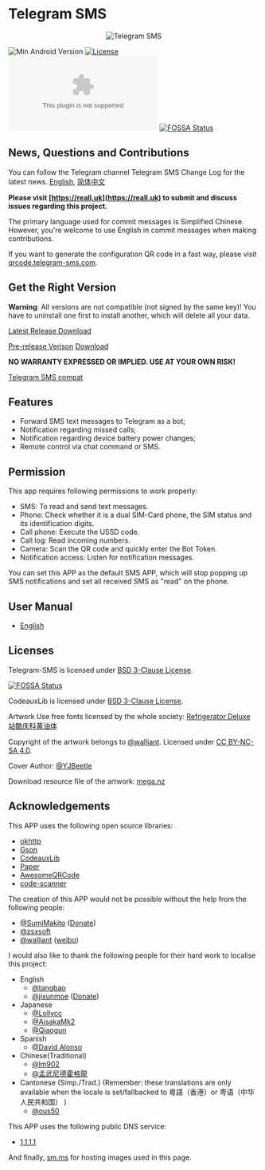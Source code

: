 # Telegram SMS

<p align="center">
<img src="https://vip1.static.reallct.com/2020/09/28/PzWnqVZgcbE7wCv.png" alt="Telegram SMS">
</p>

![Min Android Version](https://img.shields.io/badge/Min%20Android%20Version-5.1-orange.svg?style=flat-square)
[![License](https://img.shields.io/badge/License-BSD%203--Clause-blue.svg?style=flat-square)](https://github.com/telegram-sms/telegram-sms/blob/master/LICENSE)
[![GitHub Releases](https://img.shields.io/github/downloads/telegram-sms/telegram-sms/latest/app-release.apk?style=flat-square)](https://github.com/telegram-sms/telegram-sms/releases/latest)
[![FOSSA Status](https://app.fossa.io/api/projects/git%2Bgithub.com%2Fqwe7002%2Ftelegram-sms.svg?type=flat-square)](https://app.fossa.io/projects/git%2Bgithub.com%2Fqwe7002%2Ftelegram-sms?ref=badge_shield)

## News, Questions and Contributions

You can follow the Telegram channel Telegram SMS Change Log for the latest news. [English](https://t.me/tg_sms_changelog_eng), [简体中文](https://t.me/tg_sms_changelog)

**Please visit [https://reall.uk](https://reall.uk) to submit and discuss issues regarding this project.**

The primary language used for commit messages is Simplified Chinese. However, you're welcome to use English in commit messages when making contributions.

If you want to generate the configuration QR code in a fast way, please visit [qrcode.telegram-sms.com](https://qrcode.telegram-sms.com).

## Get the Right Version

**Warning**: All versions are not compatible (not signed by the same key)! You have to uninstall one first to install another, which will delete all your data.

[Latest Release Download](https://github.com/telegram-sms/telegram-sms/releases/latest)

[Pre-release Verison](https://github.com/qwe7002/telegram-sms) [Download](https://github.com/qwe7002/telegram-sms/actions?query=actor%3Areall-network+branch%3Anightly+is%3Asuccess+event%3Apush)

**NO WARRANTY EXPRESSED OR IMPLIED. USE AT YOUR OWN RISK!**

[Telegram SMS compat](https://github.com/telegram-sms/telegram-sms-compat)

## Features

- Forward SMS text messages to Telegram as a bot;
- Notification regarding missed calls;
- Notification regarding device battery power changes;
- Remote control via chat command or SMS.

## Permission

This app requires following permissions to work properly:

- SMS: To read and send text messages.
- Phone: Check whether it is a dual SIM-Card phone, the SIM status and its identification digits.
- Call phone: Execute the USSD code.
- Call log: Read incoming numbers.
- Camera: Scan the QR code and quickly enter the Bot Token.
- Notification access: Listen for notification messages.

You can set this APP as the default SMS APP, which will stop popping up SMS notifications and set all received SMS as "read" on the phone.

## User Manual

- [English](https://get.telegram-sms.com/wiki/User_manual)

## Licenses

Telegram-SMS is licensed under [BSD 3-Clause License](https://get.telegram-sms.com/license).

[![FOSSA Status](https://app.fossa.io/api/projects/git%2Bgithub.com%2Fqwe7002%2Ftelegram-sms.svg?type=large)](https://app.fossa.io/projects/git%2Bgithub.com%2Fqwe7002%2Ftelegram-sms?ref=badge_large)

CodeauxLib is licensed under [BSD 3-Clause License](https://github.com/telegram-sms/telegram-sms/blob/master/codeauxlib-license/LICENSE).

Artwork Use free fonts licensed by the whole society: [Refrigerator Deluxe](https://fonts.adobe.com/fonts/refrigerator-deluxe) [站酷庆科黄油体](https://www.zcool.com.cn/work/ZMTg5MDEyMDQ=.html)

Copyright of the artwork belongs to [@walliant](https://www.pixiv.net/member.php?id=5600144). Licensed under [CC BY-NC-SA 4.0](https://creativecommons.org/licenses/by-nc-sa/4.0/).

Cover Author: [@YJBeetle](https://github.com/yjbeetle)

Download resource file of the artwork: [mega.nz](https://mega.nz/#F!TmwQSYjD!XN-uVfciajwy3okjIdpCAQ)

## Acknowledgements

This APP uses the following open source libraries:

- [okhttp](https://github.com/square/okhttp)
- [Gson](https://github.com/google/gson)
- [CodeauxLib](https://github.com/telegram-sms/CodeauxLibPortable)
- [Paper](https://github.com/pilgr/Paper)
- [AwesomeQRCode](https://github.com/SumiMakito/AwesomeQRCode)
- [code-scanner](https://github.com/yuriy-budiyev/code-scanner)

The creation of this APP would not be possible without the help from the following people:

- [@SumiMakito](https://github.com/SumiMakito) ([Donate](https://paypal.me/makito))
- [@zsxsoft](https://github.com/zsxsoft)
- [@walliant](https://www.pixiv.net/member.php?id=5600144) ([weibo](https://www.weibo.com/p/1005053186671274))

I would also like to thank the following people for their hard work to localise this project:

- English
  - [@tangbao](https://github.com/tangbao)
  - [@jixunmoe](https://github.com/jixunmoe) ([Donate](https://paypal.me/jixun))
- Japanese
  - [@Lollycc](https://github.com/lollycc)
  - [@AisakaMk2](https://github.com/AisakaMk2)
  - [@Qiaogun](https://github.com/Qiaogun)
- Spanish
  - [@David Alonso](https://github.com/lpdavidgc)
- Chinese(Traditional)
  - [@lm902](https://github.com/lm902)
  - [@孟武尼德霍格龍](https://github.com/tony8077616)
- Cantonese (Simp./Trad.) (Remember: these translations are only available when the locale is set/fallbacked to 粵語（香港）or 粤语（中华人民共和国） )
  - [@ous50](https://github.com/ous50)

This APP uses the following public DNS service:

- [1.1.1.1](https://1.1.1.1/)

And finally, [sm.ms](https://sm.ms) for hosting images used in this page.
